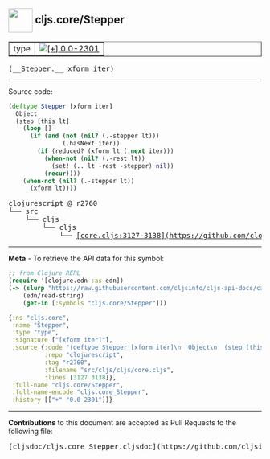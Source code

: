 ## <img width="48px" valign="middle" src="http://i.imgur.com/Hi20huC.png"> cljs.core/Stepper

 <table border="1">
<tr>

<td>type</td>
<td><a href="https://github.com/cljsinfo/cljs-api-docs/tree/0.0-2301"><img valign="middle" alt="[+] 0.0-2301" src="https://img.shields.io/badge/+-0.0--2301-lightgrey.svg"></a> </td>
</tr>
</table>

 <samp>
(__Stepper.__ xform iter)<br>
</samp>

---





Source code:

```clj
(deftype Stepper [xform iter]
  Object
  (step [this lt]
    (loop []
      (if (and (not (nil? (.-stepper lt)))
               (.hasNext iter))
        (if (reduced? (xform lt (.next iter)))
          (when-not (nil? (.-rest lt))
            (set! (.. lt -rest -stepper) nil))
          (recur))))
    (when-not (nil? (.-stepper lt))
      (xform lt))))
```

 <pre>
clojurescript @ r2760
└── src
    └── cljs
        └── cljs
            └── <ins>[core.cljs:3127-3138](https://github.com/clojure/clojurescript/blob/r2760/src/cljs/cljs/core.cljs#L3127-L3138)</ins>
</pre>


---

__Meta__ - To retrieve the API data for this symbol:

```clj
;; from Clojure REPL
(require '[clojure.edn :as edn])
(-> (slurp "https://raw.githubusercontent.com/cljsinfo/cljs-api-docs/catalog/cljs-api.edn")
    (edn/read-string)
    (get-in [:symbols "cljs.core/Stepper"]))
```

```clj
{:ns "cljs.core",
 :name "Stepper",
 :type "type",
 :signature ["[xform iter]"],
 :source {:code "(deftype Stepper [xform iter]\n  Object\n  (step [this lt]\n    (loop []\n      (if (and (not (nil? (.-stepper lt)))\n               (.hasNext iter))\n        (if (reduced? (xform lt (.next iter)))\n          (when-not (nil? (.-rest lt))\n            (set! (.. lt -rest -stepper) nil))\n          (recur))))\n    (when-not (nil? (.-stepper lt))\n      (xform lt))))",
          :repo "clojurescript",
          :tag "r2760",
          :filename "src/cljs/cljs/core.cljs",
          :lines [3127 3138]},
 :full-name "cljs.core/Stepper",
 :full-name-encode "cljs.core_Stepper",
 :history [["+" "0.0-2301"]]}

```

---

__Contributions__ to this document are accepted as Pull Requests to the following file:

 <pre>
[cljsdoc/cljs.core_Stepper.cljsdoc](https://github.com/cljsinfo/cljs-api-docs/blob/master/cljsdoc/cljs.core_Stepper.cljsdoc)
</pre>

